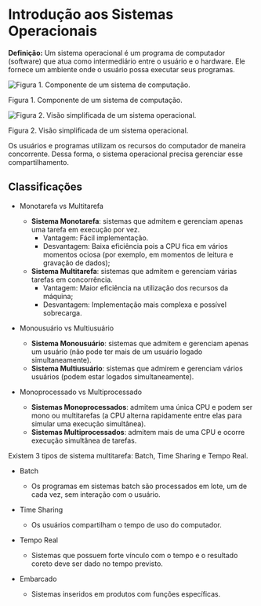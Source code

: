 # Introdução aos Sistemas Operacionais

**Definição:**  Um sistema operacional é um programa de computador (software) que atua como intermediário entre o usuário e o hardware. Ele fornece um ambiente onde o usuário possa executar seus programas.

![Figura 1. Componente de um sistema de computação.](visual_SO.png)

Figura 1. Componente de um sistema de computação.

![Figura 2. Visão simplificada de um sistema operacional.](componente_so%201.png)

Figura 2. Visão simplificada de um sistema operacional.

Os usuários e programas utilizam os recursos do computador de maneira concorrente. Dessa forma, o sistema operacional precisa gerenciar esse compartilhamento.

## Classificações

- Monotarefa vs Multitarefa
    
    
    - **Sistema Monotarefa**: sistemas que admitem e gerenciam apenas uma tarefa em execução por vez.
        - Vantagem: Fácil implementação.
        - Desvantagem: Baixa eficiência pois a CPU fica em vários momentos ociosa (por exemplo, em momentos de leitura e gravação de dados);
    - **Sistema Multitarefa**: sistemas que admitem e gerenciam várias tarefas em concorrência.
        - Vantagem: Maior eficiência na utilização dos recursos da máquina;
        - Desvantagem: Implementação mais complexa e possível sobrecarga.

- Monousuário vs Multiusuário
    - **Sistema Monousuário**: sistemas que admitem e gerenciam apenas um usuário (não pode ter mais de um usuário logado simultaneamente).
    - **Sistema Multiusuário**: sistemas que admirem e gerenciam vários usuários (podem estar logados simultaneamente).
    

- Monoprocessado vs Multiprocessado
    - **Sistemas Monoprocessados**: admitem uma única CPU e podem ser mono ou multitarefas (a CPU alterna rapidamente entre elas para simular uma execução simultânea).
    - **Sistemas Multiprocessados**: admitem mais de uma CPU e ocorre execução simultânea de tarefas.

Existem 3 tipos de sistema multitarefa: Batch, Time Sharing e Tempo Real.

- Batch
    - Os programas em sistemas batch são processados em lote, um de cada vez, sem interação com o usuário.

- Time Sharing
    - Os usuários compartilham o tempo de uso do computador.

- Tempo Real
    - Sistemas que possuem forte vínculo com o tempo e o resultado coreto deve ser dado no tempo previsto.

- Embarcado
    - Sistemas inseridos em produtos com funções específicas.
